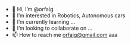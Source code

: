 - 👋 Hi, I’m @orfaig
- 👀 I’m interested in Robotics, Autonomous cars
- 🌱 I’m currently learning ...
- 💞️ I’m looking to collaborate on ...
- 📫 How to reach me orfaig@gmail.com
aaa
<!---
orfaig/orfaig is a ✨ special ✨ repository because its `README.md` (this file) appears on your GitHub profile.
You can click the Preview link to take a look at your changes.
--->
